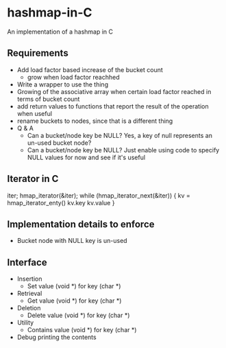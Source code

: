 # hashmap-in-C
 An implementation of a hashmap in C

## Requirements
- Add load factor based increase of the bucket count
  - grow when load factor reachhed
- Write a wrapper to use the thing
- Growing of the associative array when certain load factor reached in terms of bucket count
- add return values to functions that report the result of the operation when useful
- rename buckets to nodes, since that is a different thing
- Q & A
  + Can a bucket/node key be NULL?
    Yes, a key of null represents an un-used bucket node?
  + Can a bucket/node key be NULL?
    Just enable using code to specify NULL values for now and see if it's useful

## Iterator in C

  iter;
  hmap_iterator(&iter);
  while (hmap_iterator_next(&iter))
  {
    kv = hmap_iterator_enty()
    kv.key
    kv.value
  }

## Implementation details to enforce
- Bucket node with NULL key is un-used

## Interface
- Insertion
  + Set value (void *) for key (char *)
- Retrieval
  + Get value (void *) for key (char *)
- Deletion
  + Delete value (void *) for key (char *)
- Utility
  + Contains value (void *) for key (char *)
- Debug printing the contents